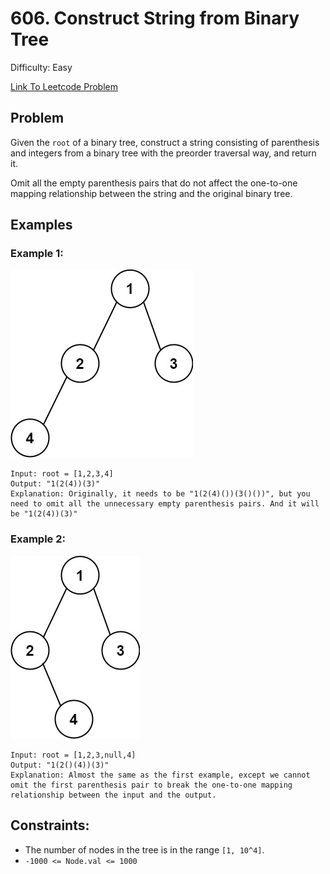 # 606. Construct String from Binary Tree
Difficulty: Easy

[Link To Leetcode Problem](https://leetcode.com/problems/construct-string-from-binary-tree/)

## Problem
Given the `root` of a binary tree, construct a string consisting of parenthesis and integers from a binary tree with the preorder traversal way, and return it.

Omit all the empty parenthesis pairs that do not affect the one-to-one mapping relationship between the string and the original binary tree.

## Examples
### Example 1:
![example1](./example1.jpg)
```
Input: root = [1,2,3,4]
Output: "1(2(4))(3)"
Explanation: Originally, it needs to be "1(2(4)())(3()())", but you need to omit all the unnecessary empty parenthesis pairs. And it will be "1(2(4))(3)"
```
### Example 2:
![example2](./example2.jpg)
```
Input: root = [1,2,3,null,4]
Output: "1(2()(4))(3)"
Explanation: Almost the same as the first example, except we cannot omit the first parenthesis pair to break the one-to-one mapping relationship between the input and the output.
```

## Constraints:
- The number of nodes in the tree is in the range `[1, 10^4]`.
- `-1000 <= Node.val <= 1000`